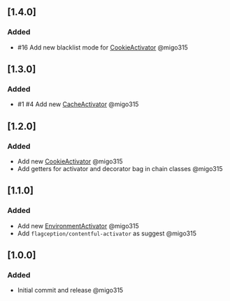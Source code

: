 ## [1.4.0]
### Added
- \#16 Add new blacklist mode for [CookieActivator](docs/activator/cookie.md) @migo315

## [1.3.0]
### Added
- \#1 \#4 Add new [CacheActivator](docs/activator/cache.md) @migo315

## [1.2.0]
### Added
- Add new [CookieActivator](docs/activator/cookie.md) @migo315
- Add getters for activator and decorator bag in chain classes @migo315

## [1.1.0]
### Added
- Add new [EnvironmentActivator](docs/activator/environment.md) @migo315
- Add `flagception/contentful-activator` as suggest @migo315

## [1.0.0]
### Added
- Initial commit and release @migo315
